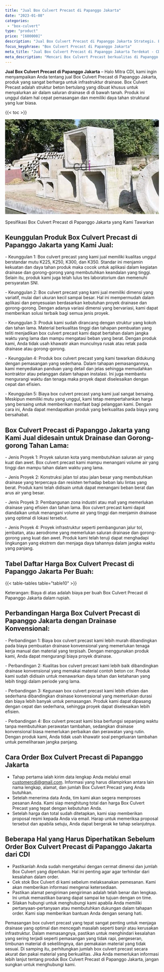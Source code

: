 ```yaml
---
title: "Jual Box Culvert Precast di Papanggo Jakarta"
date: "2023-01-08"
categories:
 - "box-culvert"
type: "product"
price: "[600000]"
description: "Jual Box Culvert Precast di Papanggo Jakarta Strategis. Box Culvert Precast unggulan untuk kebutuhan konstruksi dengan performa optimal. Segera dapatkan informasi detail."
focus_keyphrase: "Box Culvert Precast di Papanggo Jakarta"
meta_title: "Jual Box Culvert Precast di Papanggo Jakarta Terdekat - CDI"
meta_description: "Mencari Box Culvert Precast berkualitas di Papanggo Jakarta? Kami adalah solusi tepat dengan penawaran kompetitif. Klik untuk penawaran istimewa."
---
```


**Jual Box Culvert Precast di Papanggo Jakarta** – Halo Mitra CDI, kami ingin menyampaikan Anda tentang jual Box Culvert Precast di Papanggo Jakarta, produk yang sangat berharga untuk infrastruktur drainase. Box Culvert Precast adalah struktur beton bertulang yang dibuat khusus untuk menyalurkan air dalam saluran drainase di di bawah tanah. Produk ini unggul dalam hal cepat pemasangan dan memiliki daya tahan struktural yang luar biasa.

{{< toc >}}

![Jual Box Culvert Precast di Papanggo Jakarta](/images/box-culvert/box-culvert-17.jpg)

Spesifikasi Box Culvert Precast di Papanggo Jakarta yang Kami Tawarkan 

## Keunggulan Produk Box Culvert Precast di Papanggo Jakarta yang Kami Jual:

\- Keunggulan 1: Box culvert precast yang kami jual memiliki kualitas unggul berstandar mutu K225, K250, K300, dan K350. Standar ini menjamin kekuatan dan daya tahan produk maka cocok untuk aplikasi dalam kegiatan drainase dan gorong-gorong yang membutuhkan keandalan yang tinggi. Selain itu, produk kami juga telah lulus tes laboratorium dan memenuhi persyaratan SNI.

\- Keunggulan 2: Box culvert precast yang kami jual memiliki dimensi yang variatif, mulai dari ukuran kecil sampai besar. Hal ini mempermudah dalam aplikasi dan penyesuaian berdasarkan kebutuhan proyek drainase dan gorong-gorong. Dengan adanya variasi dimensi yang bervariasi, kami dapat memberikan solusi terbaik bagi semua jenis proyek.

\- Keunggulan 3: Produk kami sudah dirancang dengan struktur yang kokoh dan tahan lama. Material berkualitas tinggi dan tahapan pembuatan yang teliti menjadikan box culvert precast kami dapat bertahan dalam jangka waktu yang lama dan mampu mengatasi beban yang berat. Dengan produk kami, Anda tidak usah khawatir akan munculnya rusak atau retak pada drainase atau gorong-gorong.

\- Keunggulan 4: Produk box culvert precast yang kami tawarkan didukung dengan pemasangan yang sederhana. Dalam tahapan pemasangannya, kami menyediakan panduan yang detail dan jelas sehingga memudahkan kontraktor atau pelanggan dalam tahapan instalasi. Ini juga membantu mengurangi waktu dan tenaga maka proyek dapat diselesaikan dengan cepat dan efisien.

\- Keunggulan 5: Biaya box culvert precast yang kami jual sangat bersaing. Meskipun memiliki mutu yang unggul, kami tetap mempertahankan harga yang bersaing untuk memberikan manfaat bagi pelanggan kami. Dengan cara ini, Anda dapat mendapatkan produk yang berkualitas pada biaya yang bersahabat.

## Box Culvert Precast di Papanggo Jakarta yang Kami Jual didesain untuk Drainase dan Gorong-gorong Tahan Lama:

\- Jenis Proyek 1: Proyek saluran kota yang membutuhkan saluran air yang kuat dan awet. Box culvert precast kami mampu menangani volume air yang tinggi dan mampu tahan dalam waktu yang lama.

\- Jenis Proyek 2: Konstruksi jalan tol atau jalan besar yang membutuhkan drainase yang terpercaya dan resisten terhadap beban lalu lintas yang berat. Produk kami telah didisain untuk dapat menangani beban berat dan arus air yang besar.

\- Jenis Proyek 3: Pembangunan zona industri atau mall yang memerlukan drainase yang efisien dan tahan lama. Box culvert precast kami dapat diandalkan untuk menangani volume air yang tinggi dan menjamin drainase yang optimal di lokasi tersebut.

\- Jenis Proyek 4: Proyek infrastruktur seperti pembangunan jalur tol, jembatan, atau aerodrome yang memerlukan saluran drainase dan gorong-gorong yang kuat dan awet. Produk kami telah teruji dapat menghadapi lingkungan yang ekstrem dan menjaga daya tahannya dalam jangka waktu yang panjang.

## Tabel Daftar Harga Box Culvert Precast di Papanggo Jakarta Per Buah:

{{< table-tables table="table10" >}}

Keterangan: Biaya di atas adalah biaya per buah Box Culvert Precast di Papanggo Jakarta dalam rupiah.

## Perbandingan Harga Box Culvert Precast di Papanggo Jakarta dengan Drainase Konvensional:

\- Perbandingan 1: Biaya box culvert precast kami lebih murah dibandingkan pada biaya pembuatan drainase konvensional yang memerlukan tenaga kerja manual dan material yang terpisah. Dengan menggunakan produk kami, Anda dapat mengurangi biaya proyek drainase.

\- Perbandingan 2: Kualitas box culvert precast kami lebih baik dibandingkan drainase konvensional yang memakai material contoh beton cor. Produk kami sudah didisain untuk menawarkan daya tahan dan ketahanan yang lebih tinggi dalam periode yang lama.

\- Perbandingan 3: Kegunaan box culvert precast kami lebih efisien dan sederhana dibandingkan drainase konvensional yang memerlukan durasi dan biaya lebih banyak untuk pemasangan. Produk kami dapat dipasang dengan cepat dan sederhana, sehingga proyek dapat diselesaikan lebih efisien.

\- Perbandingan 4: Box culvert precast kami bisa berfungsi sepanjang waktu tanpa membutuhkan perawatan tambahan, sedangkan drainase konvensional biasa memerlukan perbaikan dan perawatan yang rutin. Dengan produk kami, Anda tidak usah khawatir soal pengeluaran tambahan untuk pemeliharaan jangka panjang.

## Cara Order Box Culvert Precast di Papanggo Jakarta

*   Tahap pertama ialah kirim data lengkap Anda melalui email customercdi@gmail.com. Informasi yang harus dilampirkan antara lain nama lengkap, alamat, dan jumlah Box Culvert Precast yang Anda butuhkan.
*   Setelah menerima data Anda, tim kami akan segera memproses pesanan Anda. Kami siap menghitung total dan harga Box Culvert Precast yang tepat dengan kebutuhan Anda.
*   Setelah harga dan total sudah ditetapkan, kami siap memberikan proposal resmi kepada Anda via email. Harap untuk memeriksa proposal tersebut dan apabila setuju, Anda dapat bergerak ke tahap selanjutnya.

## Beberapa Hal yang Harus Diperhatikan Sebelum Order Box Culvert Precast di Papanggo Jakarta dari CDI

*   Pastikanlah Anda sudah mengetahui dengan cermat dimensi dan jumlah Box Culvert yang diperlukan. Hal ini penting agar agar terhindar dari kesalahan dalam order.
*   Cek stok Box Culvert di kami sebelum melaksanakan pemesanan. Kami akan memberikan informasi mengenai ketersediaan.
*   Pastikan alamat pengiriman pengiriman adalah telah benar dan lengkap. Ini untuk memastikan barang dapat sampai ke tujuan dengan on time.
*   Silakan hubungi untuk menghubungi kami apabila Anda memiliki pertanyaan-pertanyaan atau membutuhkan dukungan dalam tahapan order. Kami siap memberikan bantuan Anda dengan senang hati.

Pemasangan box culvert precast yang tepat sangat penting untuk menjaga drainase yang optimal dan mencegah masalah seperti banjir atau kerusakan infrastruktur. Dalam memasangnya, pastikan untuk menghindari kesalahan yang sering terjadi seperti pemasangan yang tidak rapi, pergeseran, timbunan material di sekelilingnya, dan pemakaian material yang tidak sesuai. Di samping itu, perhitungkan jumlah box culvert precast secara akurat dan pakai material yang berkualitas. Jika Anda memerlukan informasi lebih lanjut tentang produk Box Culvert Precast di Papanggo Jakarta, jangan sungkan untuk menghubungi kami.